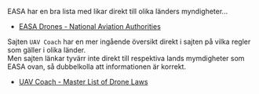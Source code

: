 EASA har en bra lista med likar direkt till olika länders myndigheter...

* [EASA Drones - National Aviation Authorities](https://www.easa.europa.eu/en/domains/civil-drones/naa)

Sajten `UAV Coach` har en mer ingående översikt direkt i sajten på vilka regler som gäller i olika länder.  
Men sajten länkar tyvärr inte direkt till respektiva lands mymdigheter som EASA ovan, så dubbelkolla att informationen är korrekt.

* [UAV Coach - Master List of Drone Laws](https://uavcoach.com/drone-laws/)
